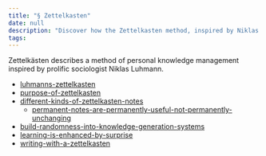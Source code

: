 ```yaml
---
title: "§ Zettelkasten"
date: null
description: "Discover how the Zettelkasten method, inspired by Niklas Luhmann, enhances personal knowledge management and learning through organized notes and creative surprise."
tags:
---
```


Zettelkästen describes a method of personal knowledge management inspired by prolific sociologist Niklas Luhmann.

- [luhmanns-zettelkasten]()
- [purpose-of-zettelkasten]()
- [different-kinds-of-zettelkasten-notes]()
  - [permanent-notes-are-permanently-useful-not-permanently-unchanging]()
- [build-randomness-into-knowledge-generation-systems]()
- [learning-is-enhanced-by-surprise]()
- [writing-with-a-zettelkasten]()
